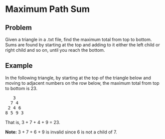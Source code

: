 # Maximum Path Sum

## Problem

Given a triangle in a .txt file, find the maximum total from top to bottom. Sums are found by starting at the top and adding to it either the left child or right child and so on, until you reach the bottom.

## Example

In the following triangle, by starting at the top of the triangle below and moving to adjacent numbers on the row below, the maximum total from top to bottom is 23.

<pre>
   3
  7 4
 2 4 6
8 5 9 3</pre>

That is, 3 + 7 + 4 + 9 = 23.

**Note:** 3 + 7 + 6 + 9 is invalid since 6 is not a child of 7.
